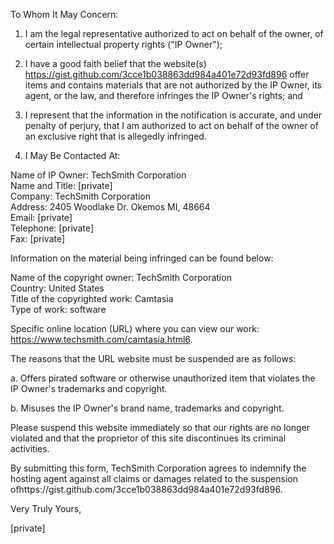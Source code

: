 To Whom It May Concern:

1.  I am the legal representative authorized to act on behalf of the owner, of certain intellectual property rights ("IP Owner");  

2.  I have a good faith belief that the website(s) https://gist.github.com/3cce1b038863dd984a401e72d93fd896 offer items and contains materials that are not authorized by the IP Owner, its agent, or the law, and therefore infringes the IP Owner's rights; and  

3.  I represent that the information in the notification is accurate, and under penalty of perjury, that I am authorized to act on behalf of the owner of an exclusive right that is allegedly infringed.

4. I May Be Contacted At:

Name of IP Owner:  TechSmith Corporation  
Name and Title:   [private]  
Company:   TechSmith Corporation  
Address:  2405 Woodlake Dr. Okemos MI, 48664  
Email: [private]  
Telephone:  [private]  
Fax: [private]  

Information on the material being infringed can be found below:

Name of the copyright owner: TechSmith Corporation  
Country: United States  
Title of the copyrighted work: Camtasia  
Type of work: software  

Specific online location (URL) where you can view our work: https://www.techsmith.com/camtasia.html6. 

The reasons that the URL website must be suspended are as follows:

a. Offers pirated software or otherwise unauthorized item that violates the IP Owner's trademarks and copyright.

b. Misuses the IP Owner's brand name, trademarks and copyright.

Please suspend this website immediately so that our rights are no longer violated and that the proprietor of this site discontinues its criminal activities.

By submitting this form, TechSmith Corporation agrees to indemnify the hosting agent against all claims or damages related to the suspension ofhttps://gist.github.com/3cce1b038863dd984a401e72d93fd896.

Very Truly Yours,  

[private]  
